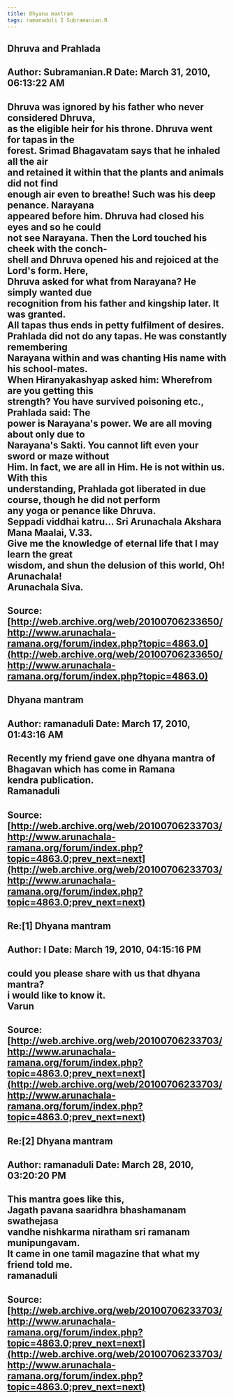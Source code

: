 ```yaml
--- 
title: Dhyana mantram   
tags: ramanaduli I Subramanian.R  
---  
```

## Dhruva and Prahlada  
Author: Subramanian.R       Date: March 31, 2010, 06:13:22 AM  
---  
Dhruva was ignored by his father who never considered Dhruva,   
as the eligible heir for his throne. Dhruva went for tapas in the   
forest. Srimad Bhagavatam says that he inhaled all the air   
and retained it within that the plants and animals did not find   
enough air even to breathe! Such was his deep penance. Narayana   
appeared before him. Dhruva had closed his eyes and so he could   
not see Narayana. Then the Lord touched his cheek with the conch-   
shell and Dhruva opened his and rejoiced at the Lord's form. Here,   
Dhruva asked for what from Narayana? He simply wanted due   
recognition from his father and kingship later. It was granted.   
All tapas thus ends in petty fulfilment of desires.   
Prahlada did not do any tapas. He was constantly remembering   
Narayana within and was chanting His name with his school-mates.   
When Hiranyakashyap asked him: Wherefrom are you getting this   
strength? You have survived poisoning etc., Prahlada said: The   
power is Narayana's power. We are all moving about only due to   
Narayana's Sakti. You cannot lift even your sword or maze without   
Him. In fact, we are all in Him. He is not within us. With this   
understanding, Prahlada got liberated in due course, though he did not perform  
any yoga or penance like Dhruva.   
Seppadi viddhai katru... Sri Arunachala Akshara Mana Maalai, V.33.   
Give me the knowledge of eternal life that I may learn the great   
wisdom, and shun the delusion of this world, Oh! Arunachala!   
Arunachala Siva.
 ---  
Source:[http://web.archive.org/web/20100706233650/http://www.arunachala-ramana.org/forum/index.php?topic=4863.0](http://web.archive.org/web/20100706233650/http://www.arunachala-ramana.org/forum/index.php?topic=4863.0)   
---  

## Dhyana mantram  
Author: ramanaduli          Date: March 17, 2010, 01:43:16 AM  
---  
Recently my friend gave one dhyana mantra of Bhagavan which has come in Ramana  
kendra publication.   
Ramanaduli
 ---  
Source:[http://web.archive.org/web/20100706233703/http://www.arunachala-ramana.org/forum/index.php?topic=4863.0;prev_next=next](http://web.archive.org/web/20100706233703/http://www.arunachala-ramana.org/forum/index.php?topic=4863.0;prev_next=next)   
---  

## Re:[1] Dhyana mantram  
Author: I                   Date: March 19, 2010, 04:15:16 PM  
---  
could you please share with us that dhyana mantra?   
i would like to know it.   
Varun
 ---  
Source:[http://web.archive.org/web/20100706233703/http://www.arunachala-ramana.org/forum/index.php?topic=4863.0;prev_next=next](http://web.archive.org/web/20100706233703/http://www.arunachala-ramana.org/forum/index.php?topic=4863.0;prev_next=next)   
---  

## Re:[2] Dhyana mantram  
Author: ramanaduli          Date: March 28, 2010, 03:20:20 PM  
---  
This mantra goes like this,   
Jagath pavana saaridhra bhashamanam swathejasa   
vandhe nishkarma niratham sri ramanam munipungavam.   
It came in one tamil magazine that what my friend told me.   
ramanaduli
 ---  
Source:[http://web.archive.org/web/20100706233703/http://www.arunachala-ramana.org/forum/index.php?topic=4863.0;prev_next=next](http://web.archive.org/web/20100706233703/http://www.arunachala-ramana.org/forum/index.php?topic=4863.0;prev_next=next)   
---  

